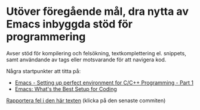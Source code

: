 # Utöver föregående mål, dra nytta av Emacs inbyggda stöd för programmering

Avser stöd för kompilering och felsökning, textkomplettering el.
snippets, samt användande av tags eller motsvarande för att
navigera kod.

Några startpunkter att titta på:
* [Emacs - Setting up perfect environment for C/C++ Programming - Part 1](https://truongtx.me/2013/03/10/emacs-setting-up-perfect-environment-for-cc-programming/)
* [Emacs: What's the Best Setup for Coding](http://ergoemacs.org/emacs/emacs_whats_best_setup_for_xyz.html)

[Rapportera fel i den här texten](https://github.com/IOOPM-UU/achievements/commits/master/T56.md) (klicka på den senaste commiten)